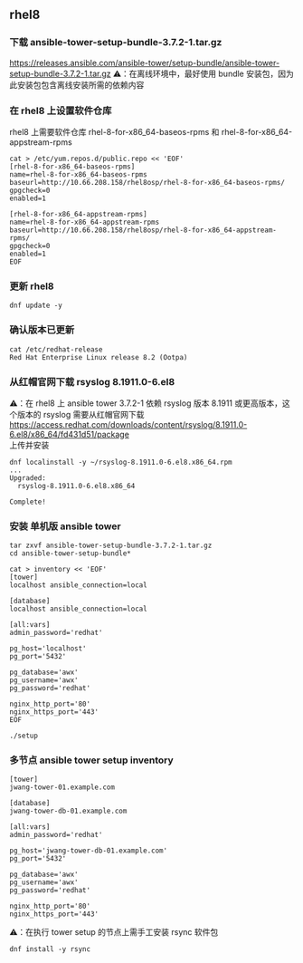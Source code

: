 ## rhel8
### 下载 ansible-tower-setup-bundle-3.7.2-1.tar.gz
https://releases.ansible.com/ansible-tower/setup-bundle/ansible-tower-setup-bundle-3.7.2-1.tar.gz
⚠️：在离线环境中，最好使用 bundle 安装包，因为此安装包包含离线安装所需的依赖内容

### 在 rhel8 上设置软件仓库
rhel8 上需要软件仓库 rhel-8-for-x86_64-baseos-rpms 和 rhel-8-for-x86_64-appstream-rpms
```
cat > /etc/yum.repos.d/public.repo << 'EOF'
[rhel-8-for-x86_64-baseos-rpms]
name=rhel-8-for-x86_64-baseos-rpms
baseurl=http://10.66.208.158/rhel8osp/rhel-8-for-x86_64-baseos-rpms/
gpgcheck=0
enabled=1

[rhel-8-for-x86_64-appstream-rpms]
name=rhel-8-for-x86_64-appstream-rpms
baseurl=http://10.66.208.158/rhel8osp/rhel-8-for-x86_64-appstream-rpms/
gpgcheck=0
enabled=1
EOF
```

### 更新 rhel8
```
dnf update -y
```

### 确认版本已更新
```
cat /etc/redhat-release 
Red Hat Enterprise Linux release 8.2 (Ootpa)
```

### 从红帽官网下载 rsyslog 8.1911.0-6.el8
⚠️：在 rhel8 上 ansible tower 3.7.2-1 依赖 rsyslog 版本 8.1911 或更高版本，这个版本的 rsyslog 需要从红帽官网下载
https://access.redhat.com/downloads/content/rsyslog/8.1911.0-6.el8/x86_64/fd431d51/package<br>
上传并安装 
```
dnf localinstall -y ~/rsyslog-8.1911.0-6.el8.x86_64.rpm
...
Upgraded:
  rsyslog-8.1911.0-6.el8.x86_64                                                                                                          

Complete!
```

### 安装 单机版 ansible tower
```
tar zxvf ansible-tower-setup-bundle-3.7.2-1.tar.gz
cd ansible-tower-setup-bundle*

cat > inventory << 'EOF'
[tower]
localhost ansible_connection=local

[database]
localhost ansible_connection=local

[all:vars]
admin_password='redhat'

pg_host='localhost'
pg_port='5432'

pg_database='awx'
pg_username='awx'
pg_password='redhat'

nginx_http_port='80'
nginx_https_port='443'
EOF

./setup
```

### 多节点 ansible tower setup inventory
```
[tower]
jwang-tower-01.example.com

[database]
jwang-tower-db-01.example.com

[all:vars]
admin_password='redhat'

pg_host='jwang-tower-db-01.example.com'
pg_port='5432'

pg_database='awx'
pg_username='awx'
pg_password='redhat'

nginx_http_port='80'
nginx_https_port='443'
```

⚠️：在执行 tower setup 的节点上需手工安装 rsync 软件包
```
dnf install -y rsync
```